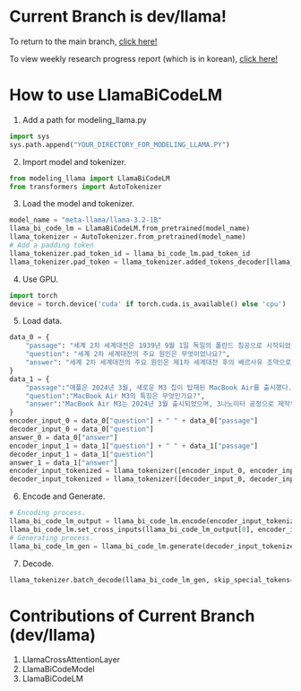 # Current Branch is dev/llama!
To return to the main branch, [click here!](https://github.com/JakeFRCSE/BiCodeRAG)

To view weekly research progress report (which is in korean), [click here!](https://crystal-air-942.notion.site/1a041c6bef1680e68685f7890655201b)

# How to use LlamaBiCodeLM
1. Add a path for modeling_llama.py
```python
import sys
sys.path.append("YOUR_DIRECTORY_FOR_MODELING_LLAMA.PY")
```
2. Import model and tokenizer.
```python
from modeling_llama import LlamaBiCodeLM
from transformers import AutoTokenizer
```
3. Load the model and tokenizer.
```python
model_name = "meta-llama/llama-3.2-1B"
llama_bi_code_lm = LlamaBiCodeLM.from_pretrained(model_name)
llama_tokenizer = AutoTokenizer.from_pretrained(model_name)
# Add a padding token
llama_tokenizer.pad_token_id = llama_bi_code_lm.pad_token_id
llama_tokenizer.pad_token = llama_tokenizer.added_tokens_decoder[llama_tokenizer.pad_token_id].content
```
4. Use GPU.
```python
import torch
device = torch.device('cuda' if torch.cuda.is_available() else 'cpu')
```
5. Load data.
```python
data_0 = {
    "passage": "세계 2차 세계대전은 1939년 9월 1일 독일의 폴란드 침공으로 시작되었습니다. 이 전쟁의 원인은 다양하며, 제1차 세계대전 후의 베르사유 조약으로 인한 독일의 불만, 경제 대공황으로 인한 세계적인 경제 위기, 그리고 나치 독일의 영토 확장 정책 등이 주요 요인으로 작용했습니다. 또한, 일본의 아시아 지역 확장 전략과 이탈리아의 지중해 패권 추구도 전쟁의 발발에 기여했습니다.",
    "question": "세계 2차 세계대전의 주요 원인은 무엇이었나요?",
    "answer": "세계 2차 세계대전의 주요 원인은 제1차 세계대전 후의 베르사유 조약으로 인한 독일의 불만, 경제 대공황으로 인한 세계적인 경제 위기, 나치 독일의 영토 확장 정책, 일본의 아시아 지역 확장 전략, 그리고 이탈리아의 지중해 패권 추구 등 여러 요인이 복합적으로 작용했습니다."
}
data_1 = {
    "passage":"애플은 2024년 3월, 새로운 M3 칩이 탑재된 MacBook Air를 출시했다. M3 칩은 이전 세대보다 향상된 성능과 전력 효율성을 제공한다." + " " + "MacBook Air M3는 15인치 모델도 제공되며, 최대 24GB RAM과 최대 2TB SSD 옵션을 지원한다." + " " + "M3 칩은 3나노미터 공정으로 제작되었으며, 이전 M2 칩 대비 멀티코어 성능이 20% 향상되었다.",
    "question":"MacBook Air M3의 특징은 무엇인가요?",
    "answer":"MacBook Air M3는 2024년 3월 출시되었으며, 3나노미터 공정으로 제작된 M3 칩을 탑재하여 이전 세대보다 20% 향상된 멀티코어 성능을 제공합니다. 또한, 15인치 모델이 추가되었고, 최대 24GB RAM과 2TB SSD 옵션을 지원합니다."
}
encoder_input_0 = data_0["question"] + " " + data_0["passage"]
decoder_input_0 = data_0["question"]
answer_0 = data_0["answer"]
encoder_input_1 = data_1["question"] + " " + data_1["passage"]
decoder_input_1 = data_1["question"]
answer_1 = data_1["answer"]
encoder_input_tokenized = llama_tokenizer([encoder_input_0, encoder_input_1], padding=True, return_tensors="pt").to(device)
decoder_input_tokenized = llama_tokenizer([decoder_input_0, decoder_input_1], padding=True, padding_side = "left", return_tensors="pt").to(device)
```
6. Encode and Generate.
```python
# Encoding process.
llama_bi_code_lm_output = llama_bi_code_lm.encode(encoder_input_tokenized.input_ids, encoder_input_tokenized.attention_mask)
llama_bi_code_lm.set_cross_inputs(llama_bi_code_lm_output[0], encoder_input_tokenized.attention_mask)
# Generating process.
llama_bi_code_lm_gen = llama_bi_code_lm.generate(decoder_input_tokenized.input_ids, attention_mask=decoder_input_tokenized.attention_mask, max_length=50, pad_token_id = llama_bi_code_lm.pad_token_id)
```
7. Decode.
```python
llama_tokenizer.batch_decode(llama_bi_code_lm_gen, skip_special_tokens=True)
```

# Contributions of Current Branch (dev/llama)
1. LlamaCrossAttentionLayer
2. LlamaBiCodeModel
3. LlamaBiCodeLM
